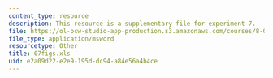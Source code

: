 ```yaml
---
content_type: resource
description: This resource is a supplementary file for experiment 7.
file: https://ol-ocw-studio-app-production.s3.amazonaws.com/courses/8-02t-electricity-and-magnetism-spring-2005/e2a09d22e2e9195ddc94a84e56a4b4ce_07figs.xls
file_type: application/msword
resourcetype: Other
title: 07figs.xls
uid: e2a09d22-e2e9-195d-dc94-a84e56a4b4ce
---
```

